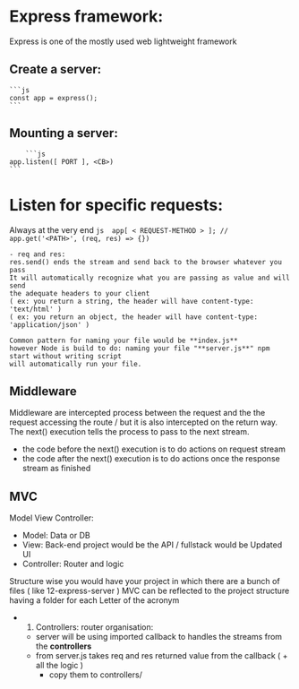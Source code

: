# Express framework:
Express is one of the mostly used web lightweight framework

## Create a server:
	```js
	const app = express();
	```

## Mounting a server:
		```js
	app.listen([ PORT ], <CB>)
	```

# Listen for specific requests:
Always at the very end
	```js 
	app[ < REQUEST-METHOD > ];
	// app.get('<PATH>', (req, res) => {})
	```

	- req and res:
	res.send() ends the stream and send back to the browser whatever you pass
	It will automatically recognize what you are passing as value and will send
	the adequate headers to your client
	( ex: you return a string, the header will have content-type: 'text/html' )
	( ex: you return an object, the header will have content-type: 'application/json' )

	Common pattern for naming your file would be **index.js** 
	however Node is build to do: naming your file "**server.js**" npm start without writing script
	will automatically run your file.

## Middleware 
Middleware are intercepted process between the request and the the request accessing the route / but it is also intercepted on the return way.
The next() execution tells the process to pass to the next stream.
- the code before the next() execution is to do actions on request stream
- the code after the next() execution is to do actions once the response stream as finished

## MVC
Model View Controller:
- Model: Data or DB
- View: Back-end project would be the API / fullstack would be Updated UI
- Controller: Router and logic

Structure wise you would have your project in which there are a bunch of files ( like 12-express-server )
MVC can be reflected to the project structure having a folder for each Letter of the acronym
- 1. Controllers: router organisation:
	- server will be using imported callback to handles the streams from the **controllers**
	- from server.js takes req and res returned value from the callback ( + all the logic )
		- copy them to controllers/<title>.controller.js
		- export the functions in order to import them 
- 2. Models: export all storing object / or DB ( warning: do not forget to handle the path changes )
- 3. Views: ... will come :) 
- Structure Project
	|__ README.md
	|__ server.js
	|__ package.json
	|__ package-lock.json
	|__ controllers (1)
		|__ <title>.controller.js
		|__ <title>.controller.js
	|__ models (2) 
		|__ <title>.model.js
		|__ <title>.model.js
	|__ view (3)
		|__ <title>.view.js
